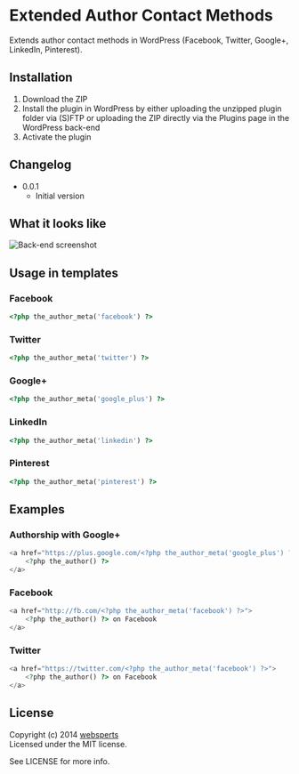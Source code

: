 # Extended Author Contact Methods

Extends author contact methods in WordPress (Facebook, Twitter, Google+, LinkedIn, Pinterest).

## Installation

1. Download the ZIP
2. Install the plugin in WordPress by either uploading the unzipped plugin folder via (S)FTP or uploading the ZIP directly via the Plugins page in the WordPress back-end
3. Activate the plugin

## Changelog

* 0.0.1
	* Initial version

## What it looks like

![Back-end screenshot](https://picpig.com/6j5ata2jjs.png)

## Usage in templates

### Facebook

```php
<?php the_author_meta('facebook') ?>
```

### Twitter

```php
<?php the_author_meta('twitter') ?>
```

### Google+

```php
<?php the_author_meta('google_plus') ?>
```

### LinkedIn

```php
<?php the_author_meta('linkedin') ?>
```

### Pinterest

```php
<?php the_author_meta('pinterest') ?>
```

## Examples

### Authorship with Google+

```php
<a href="https://plus.google.com/<?php the_author_meta('google_plus') ?>" rel="author">
	<?php the_author() ?>
</a>
```

### Facebook

```php
<a href="http://fb.com/<?php the_author_meta('facebook') ?>">
	<?php the_author() ?> on Facebook
</a>
```

### Twitter

```php
<a href="https://twitter.com/<?php the_author_meta('facebook') ?>">
	<?php the_author() ?> on Facebook
</a>
```

## License

Copyright (c) 2014 [websperts](http://websperts.com/)  
Licensed under the MIT license.

See LICENSE for more info.